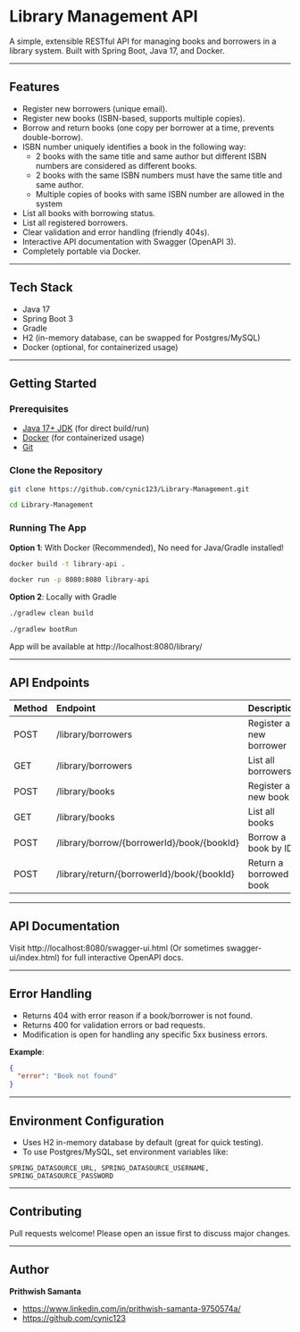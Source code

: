 # Library Management API

A simple, extensible RESTful API for managing books and borrowers in a library system.
Built with Spring Boot, Java 17, and Docker.

---

## Features

- Register new borrowers (unique email).
- Register new books (ISBN-based, supports multiple copies).
- Borrow and return books (one copy per borrower at a time, prevents double-borrow).
- ISBN number uniquely identifies a book in the following way:
  * 2 books with the same title and same author but different ISBN numbers are considered as different books.
  * 2 books with the same ISBN numbers must have the same title and same author.
  * Multiple copies of books with same ISBN number are allowed in the system
- List all books with borrowing status.
- List all registered borrowers.
- Clear validation and error handling (friendly 404s).
- Interactive API documentation with Swagger (OpenAPI 3).
- Completely portable via Docker.

---

## Tech Stack

- Java 17
- Spring Boot 3
- Gradle
- H2 (in-memory database, can be swapped for Postgres/MySQL)
- Docker (optional, for containerized usage)

---

## Getting Started

### Prerequisites

- [Java 17+ JDK](https://www.oracle.com/java/technologies/javase/jdk17-0-13-later-archive-downloads.html) (for direct build/run)
- [Docker](https://docs.docker.com/get-docker/) (for containerized usage)
- [Git](https://git-scm.com/)

### Clone the Repository

```sh
git clone https://github.com/cynic123/Library-Management.git

cd Library-Management
```

### Running The App
**Option 1**: With Docker (Recommended), No need for Java/Gradle installed!

```sh
docker build -t library-api .

docker run -p 8080:8080 library-api
```

**Option 2**: Locally with Gradle

```sh
./gradlew clean build

./gradlew bootRun
```
App will be available at http://localhost:8080/library/

---

## API Endpoints
| **Method** | **Endpoint** | **Description** |
| :------- | :------ | :------- |
| POST	| /library/borrowers  | Register a new borrower |
| GET	| /library/borrowers | List all borrowers |
| POST	| /library/books | Register a new book |
| GET	| /library/books	| List all books |
| POST	| /library/borrow/{borrowerId}/book/{bookId}	| Borrow a book by ID |
| POST	| /library/return/{borrowerId}/book/{bookId}	| Return a borrowed book |

---

## API Documentation
Visit http://localhost:8080/swagger-ui.html
(Or sometimes swagger-ui/index.html) for full interactive OpenAPI docs.

---

## Error Handling
- Returns 404 with error reason if a book/borrower is not found.
- Returns 400 for validation errors or bad requests.
- Modification is open for handling any specific 5xx business errors.

**Example**:
```json
{
  "error": "Book not found"
}
```

---

## Environment Configuration
- Uses H2 in-memory database by default (great for quick testing).
- To use Postgres/MySQL, set environment variables like:

```
SPRING_DATASOURCE_URL, SPRING_DATASOURCE_USERNAME, SPRING_DATASOURCE_PASSWORD
```

---

## Contributing
Pull requests welcome! Please open an issue first to discuss major changes.

---

## Author
**Prithwish Samanta**
- https://www.linkedin.com/in/prithwish-samanta-9750574a/
- https://github.com/cynic123

